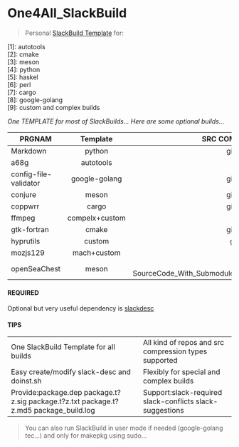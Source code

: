 # One4All_SlackBuild


> Personal [SlackBuild Template](https://github.com/rizitis/One4All_SlackBuild/blob/main/TEMPLATE.SlackBuild) for:
<p>[1]: autotools <br>
[2]: cmake<br>
[3]: meson<br>
[4]: python <br>
[5]: haskel<br>
[6]: perl<br>
[7]: cargo<br>
[8]: google-golang <br>
[9]: custom and complex builds<br>


*One TEMPLATE for most of SlackBuilds...
Here are some optional builds...*

| PRGNAM |Template | SRC COMPRESS | 
| ------------- |:-------------:| -----:| 
| Markdown | python | git+tar.gz | 
| a68g | autotools | tar.gz | 
| config-file-validator | google-golang | git+tar.gz |
| conjure | meson | git+tar.gz |
| coppwrr | cargo | git+tar.gz |
| ffmpeg | compelx+custom | tar.xz |
| gtk-fortran | cmake | git+tar.gz |
| hyprutils | custom | git clone |
| mozjs129 | mach+custom | tar.xz |
| openSeaChest | meson |git+ SourceCode_With_Submodules.tar.xz |


#### REQUIRED

Optional but very useful dependency is [slackdesc](https://slack-desc.sourceforge.net/)

#### TIPS

<table>
   <tr>
      <td>One SlackBuild Template for all builds</td>
      <td>All kind of repos and src compression types supported</td>
   </tr>
   <tr>
      <td>Easy create/modify slack-desc and doinst.sh</td>
      <td>Flexibly for special and complex builds</td>
   </tr>
   <tr>
      <td>Provide:package.dep package.t?z.sig package.t?z.txt package.t?z.md5 package_build.log</td>
      <td>Support:slack-required slack-conflicts slack-suggestions </td>
   </tr>
</table>

> You can also run SlackBuild in user mode if needed (google-golang tec...) and only for makepkg using sudo...